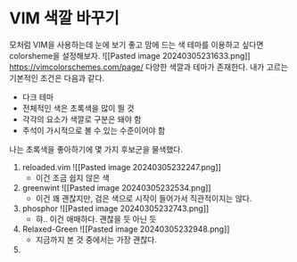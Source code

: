# VIM 색깔 바꾸기
모처럼 VIM을 사용하는데 눈에 보기 좋고 맘에 드는 색 테마를 이용하고 싶다면 colorsheme을 설정해보자.
![[Pasted image 20240305231633.png]]
https://vimcolorschemes.com/page/
다양한 색깔과 테마가 존재한다.
내가 고르는 기본적인 조건은 다음과 같다.
- 다크 테마
- 전체적인 색은 초록색을 많이 띌 것
- 각각의 요소가 색깔로 구분은 돼야 함
- 주석이 가시적으로 볼 수 있는 수준이어야 함

나는 초록색을 좋아하기에 몇 가지 후보군을 물색했다.
1. reloaded.vim  ![[Pasted image 20240305232247.png]]
	- 이건 조금 쉽지 않은 색
2. greenwint ![[Pasted image 20240305232534.png]]
	- 이건 꽤 괜찮지만, 검은 색으로 시작이 들어가서 직관적이지는 않다.
3. phosphor ![[Pasted image 20240305232743.png]]
	- 햐.. 이건 애매하다. 괜찮을 듯 아닌 듯
4. Relaxed-Green ![[Pasted image 20240305232948.png]]
	- 지금까지 본 것 중에서는 가장 괜찮다.
5. 